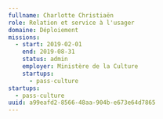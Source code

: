 ```yaml
---
fullname: Charlotte Christiaën
role: Relation et service à l'usager
domaine: Déploiement
missions:
  - start: 2019-02-01
    end: 2019-08-31
    status: admin
    employer: Ministère de la Culture
    startups:
      - pass-culture
startups:
  - pass-culture
uuid: a99eafd2-8566-48aa-904b-e673e64d7865
---
```

